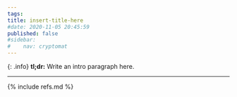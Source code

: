 ```yaml
---
tags:
title: insert-title-here
#date: 2020-11-05 20:45:59
published: false
#sidebar:
#    nav: cryptomat
---
```


{: .info}
**tl;dr:** Write an intro paragraph here.

<!--more-->

<p hidden>$$
$$</p>

---

{% include refs.md %}
